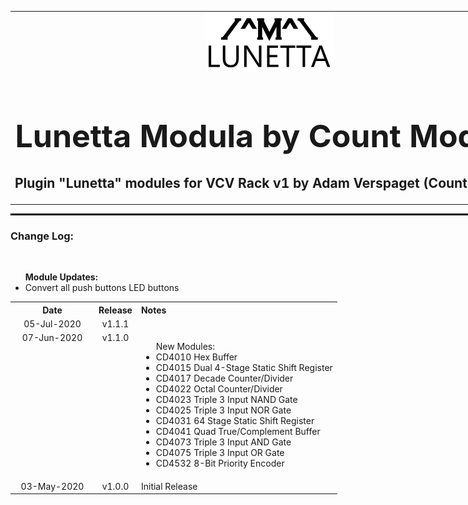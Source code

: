 <table style="width:1000px; border: 0px solid black;">
<tr style="border: 0px solid black;">
<td style="border: 0px solid black;">
<center>
<img src="./img/CountModulaLunettaLogo.png" alt="Count Modula">
<h1 style="border-bottom: 0px;font-size:50px;">Lunetta Modula by Count Modula</h1>
<h2 style="border-bottom: 0px;">Plugin "Lunetta" modules for VCV Rack v1 by Adam Verspaget (Count Modula)</h2>
</center>
</td>
</tr>
</table>
<hr style="width:1000px; border: 1px solid black;"/>
<h3>Change Log:</h3>
&nbsp;
<table style="width:1000px;">
<tr valign="top">
<th align="center" style="width:120px;">Date</th>
<th align="center">Release</th>
<th align="left">Notes</th>
</tr>

<tr valign="top">
<td align="center">05-Jul-2020</td>
<td align="center">v1.1.1</td>
<ul>
<b>Module Updates:</b>
<li>Convert all push buttons LED buttons</li>
</ul>
</tr>

<tr valign="top">
<td align="center">07-Jun-2020</td>
<td align="center">v1.1.0</td>
<td>
<ul>New Modules:
<li>CD4010 Hex Buffer</li>
<li>CD4015 Dual 4-Stage Static Shift Register</li>
<li>CD4017 Decade Counter/Divider</li>
<li>CD4022 Octal Counter/Divider</li>
<li>CD4023 Triple 3 Input NAND Gate</li>
<li>CD4025 Triple 3 Input NOR Gate</li>
<li>CD4031 64 Stage Static Shift Register</li>
<li>CD4041 Quad True/Complement Buffer</li>
<li>CD4073 Triple 3 Input AND Gate</li>
<li>CD4075 Triple 3 Input OR Gate</li>
<li>CD4532 8-Bit Priority Encoder</li>
</ul>
</td>
</tr>

<tr valign="top">
<td align="center">03-May-2020</td>
<td align="center">v1.0.0</td>
<td>Initial Release</td>
</tr>
</table>



